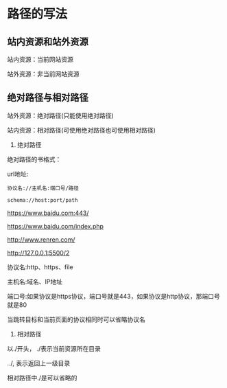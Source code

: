 # 路径的写法

## 站内资源和站外资源

站内资源：当前网站资源

站外资源：非当前网站资源

## 绝对路径与相对路径

站外资源：绝对路径(只能使用绝对路径)

站内资源：相对路径(可使用绝对路径也可使用相对路径)

1. 绝对路径

绝对路径的书格式：

url地址:

```
协议名://主机名:端口号/路径

schema://host:port/path
```

https://www.baidu.com:443/

https://www.baidu.com/index.php 

http://www.renren.com/

http://127.0.0.1:5500/2

协议名:http、https、file

主机名:域名、IP地址

端口号:如果协议是https协议，端口号就是443，如果协议是http协议，那端口号就是80

当跳转目标和当前页面的协议相同时可以省略协议名

1. 相对路径
   
以./开头， ./表示当前资源所在目录

../, 表示返回上一级目录

相对路径中./是可以省略的
